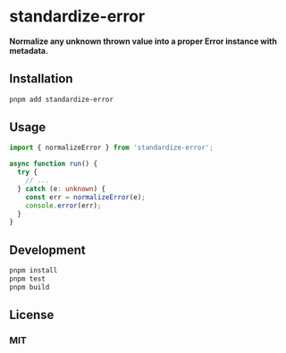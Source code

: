 # standardize-error

**Normalize any unknown thrown value into a proper Error instance with metadata.**

## Installation

```bash
pnpm add standardize-error
```

## Usage

```typescript
import { normalizeError } from 'standardize-error';

async function run() {
  try {
    // ...
  } catch (e: unknown) {
    const err = normalizeError(e);
    console.error(err);
  }
}
```

## Development
```bash
pnpm install
pnpm test 
pnpm build
```

## License
### MIT
